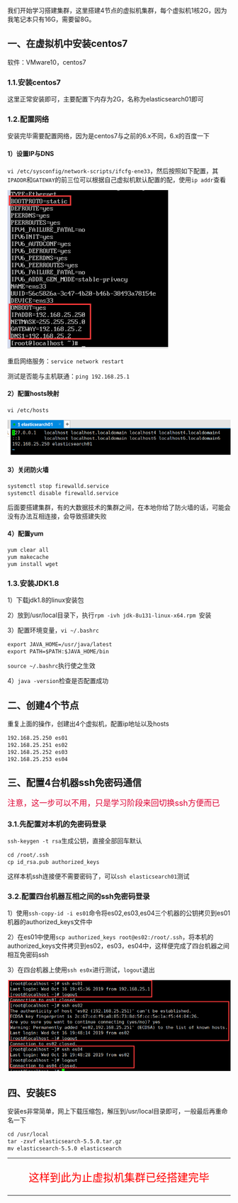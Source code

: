 我们开始学习搭建集群，这里搭建4节点的虚拟机集群，每个虚拟机1核2G，因为我笔记本只有16G，需要留8G。

## 一、在虚拟机中安装centos7

软件：VMware10，centos7

### 1.1.安装centos7

这里正常安装即可，主要配置下内存为2G，名称为elasticsearch01即可

### 1.2.配置网络

安装完毕需要配置网络，因为是centos7与之前的6.x不同，6.x的百度一下

#### 1）设置IP与DNS

`vi /etc/sysconfig/network-scripts/ifcfg-ene33`，然后按照如下配置，其`IPADDR`和`GATEWAY`的前三位可以根据自己虚拟机默认配置的配，使用`ip addr`查看

![1571209948594](../image/1571213456287.png)

重启网络服务：`service network restart`

测试是否能与主机联通：`ping 192.168.25.1`

#### 2）配置hosts映射

`vi /etc/hosts`

![1571213644337](../image/1571213644337.png)

#### 3）关闭防火墙

```
systemctl stop firewalld.service
systemctl disable firewalld.service
```

后面要搭建集群，有的大数据技术的集群之间，在本地你给了防火墙的话，可能会没有办法互相连接，会导致搭建失败

#### 4）配置yum

```
yum clear all
yum makecache
yum install wget
```

### 1.3.安装JDK1.8

1）下载jdk1.8的linux安装包

2）放到/usr/local目录下，执行`rpm -ivh jdk-8u131-linux-x64.rpm `安装

3）配置环境变量，`vi ~/.bashrc`

```linux
export JAVA_HOME=/usr/java/latest
export PATH=$PATH:$JAVA_HOME/bin
```

`source ~/.bashrc`执行使之生效

4）`java -version`检查是否配置成功

## 二、创建4个节点

重复上面的操作，创建出4个虚拟机，配置ip地址以及hosts

```
192.168.25.250 es01
192.168.25.251 es02
192.168.25.252 es03
192.168.25.253 es04
```

## 三、配置4台机器ssh免密码通信

<font size="4" color="#deqw33">注意，这一步可以不用，只是学习阶段来回切换ssh方便而已</font>

### 3.1.先配置对本机的免密码登录

`ssh-keygen -t rsa`生成公钥，直接全部回车默认

```
cd /root/.ssh
cp id_rsa.pub authorized_keys
```

这样本机ssh连接便不需要密码了，可以`ssh elasticsearch01`测试

### 3.2.配置四台机器互相之间的ssh免密码登录

1）使用`ssh-copy-id -i es01`命令将es02,es03,es04三个机器的公钥拷贝到es01机器的authorized_keys文件中

2）在es01中使用`scp authorized_keys root@es02:/root/.ssh`，将本机的authorized_keys文件拷贝到es02，es03，es04中，这样便完成了四台机器之间相互免密码ssh

3）在四台机器上使用`ssh es0x`进行测试，`logout`退出

![1571226810148](../image/1571226810148.png)

## 四、安装ES

安装es非常简单，网上下载压缩包，解压到/usr/local目录即可，一般最后再重命名一下

```
cd /usr/local
tar -zxvf elasticsearch-5.5.0.tar.gz
mv elasticsearch-5.5.0 elasticsearch
```



------

<p align="center" style="font-size:1.5rem; color:red;">这样到此为止虚拟机集群已经搭建完毕</p>

------



